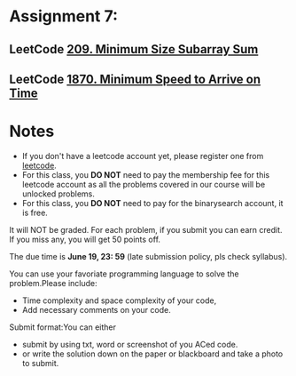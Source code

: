 # Assignment 7:
## LeetCode [209. Minimum Size Subarray Sum](https://leetcode.com/problems/minimum-size-subarray-sum/)
## LeetCode [1870. Minimum Speed to Arrive on Time](https://leetcode.com/contest/weekly-contest-242/problems/minimum-speed-to-arrive-on-time/)

# Notes
- If you don't have a leetcode account yet, please register one from [leetcode](leetcode.com).
- For this class, you **DO NOT** need to pay the membership fee for this leetcode account as all the problems covered in our course will be unlocked problems.
- For this class, you **DO NOT** need to pay for the binarysearch account, it is free.

It will NOT be graded. For each problem, if you submit you can earn credit. If you miss
any, you will get 50 points off. 

The due time is **June 19, 23: 59** (late submission policy, pls check syllabus).

You can use your favoriate programming language to solve the problem.Please include:
- Time complexity and space complexity of your code,
- Add necessary comments on your code.


Submit format:You can either 
- submit by using txt, word or screenshot of you ACed code.
- or write the solution down on the paper or blackboard and take a photo to submit.
